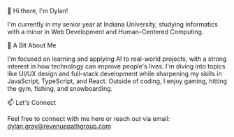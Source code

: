 👋 Hi there, I'm Dylan!

I'm currently in my senior year at Indiana University, studying Informatics with a minor in Web Development and Human-Centered Computing. 

🌱 A Bit About Me

I'm focused on learning and applying AI to real-world projects, with a strong interest in how technology can improve people's lives. I'm diving into topics like UI/UX design and full-stack development while sharpening my skills in JavaScript, TypeScript, and React. Outside of coding, I enjoy gaming, hitting the gym, fishing, and snowboarding.

📫 Let's Connect

Feel free to connect with me here or reach out via email: dylan.gray@revenuepathgroup.com
